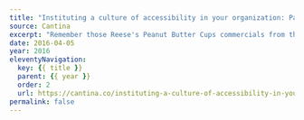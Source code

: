 ```yaml
---
title: "Instituting a culture of accessibility in your organization: Part 1"
source: Cantina
excerpt: "Remember those Reese's Peanut Butter Cups commercials from the 1980s? A couple of hapless people would be walking down the street, one with a chocolate bar and the other with a jar of peanut butter"
date: 2016-04-05
year: 2016
eleventyNavigation:
  key: {{ title }}
  parent: {{ year }}
  order: 2
  url: https://cantina.co/instituting-a-culture-of-accessibility-in-your-organization/
permalink: false
---
```

